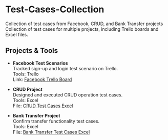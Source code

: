 # Test-Cases-Collection
Collection of test cases from Facebook, CRUD, and Bank Transfer projects
Collection of test cases for multiple projects, including Trello boards and Excel files.

## Projects & Tools

- **Facebook Test Scenarios**  
  Tracked sign-up and login test scenario on Trello.  
  Tools: Trello  
  Link: [Facebook Trello Board](https://trello.com/b/IcqBUqj8/facebook)

- **CRUD Project**  
  Designed and executed CRUD operation test cases.  
  Tools: Excel  
  File: [CRUD Test Cases Excel](https://github.com/Mohamedalaa0879/Test-Cases-Collection/blob/main/CRUD-Test-Cases.xlsx)
  

- **Bank Transfer Project**  
  Confirm transfer functionality test cases.  
  Tools: Excel  
  File: [Bank Transfer Test Cases Excel](Bank-Transfer-Test-Cases.xlsx)
